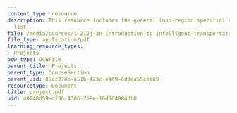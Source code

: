 ```yaml
---
content_type: resource
description: This resource includes the general (non-region specific) reading resource
  list.
file: /media/courses/1-212j-an-introduction-to-intelligent-transportation-systems-spring-2005/40248d59df9643d67e8e16d964984db8_project.pdf
file_type: application/pdf
learning_resource_types:
- Projects
ocw_type: OCWFile
parent_title: Projects
parent_type: CourseSection
parent_uid: 05ac370b-a51b-423c-e469-6d9ea55cee69
resourcetype: Document
title: project.pdf
uid: 40248d59-df96-43d6-7e8e-16d964984db8
---
```


